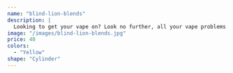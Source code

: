 ```yaml
---
name: "blind-lion-blends"
description: |
  Looking to get your vape on? Look no further, all your vape problems are solved.
image: "/images/blind-lion-blends.jpg"
price: 40
colors:
  - "Yellow"
shape: "Cylinder"
---
```

